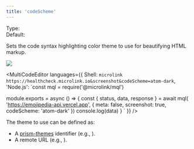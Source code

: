 ```yaml
---
title: 'codeScheme'
---
```


Type: <Type children='<string>'/><br/>
Default: <Type children='atom-dark'/>

Sets the code syntax highlighting color theme to use for beautifying HTML markup.

![](https://api.microlink.io/?url=https%3A%2F%2Femojipedia-api.vercel.app&meta=false&screenshot=&embed=screenshot.url&codeScheme=atom-dark)

<MultiCodeEditor languages={{
  Shell: `microlink https://healthcheck.microlink.io&screenshot&codeScheme=atom-dark`,
  'Node.js': `const mql = require('@microlink/mql')
 
module.exports = async () => {
  const { status, data, response } = await mql(
    'https://emojipedia-api.vercel.app', {
      meta: false,
      screenshot: true,
      codeScheme: 'atom-dark'
  })
  console.log(data)
}
  `
  }}
/>

The theme to use can be defined as:

- A [prism-themes](https://github.com/PrismJS/prism-themes/tree/master/themes) identifier (e.g., <Type children="'dracula'"/>).
- A remote URL (e.g., <Type children="'https://unpkg.com/prism-theme-night-owl'"/>).

